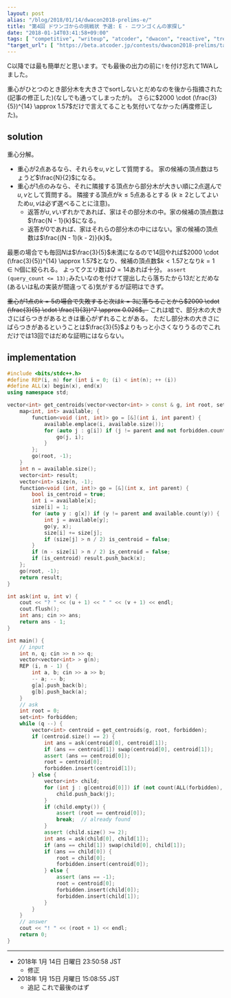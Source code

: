 ```yaml
---
layout: post
alias: "/blog/2018/01/14/dwacon2018-prelims-e/"
title: "第4回 ドワンゴからの挑戦状 予選: E - ニワンゴくんの家探し"
date: "2018-01-14T03:41:58+09:00"
tags: [ "competitive", "writeup", "atcoder", "dwacon", "reactive", "tree", "centroid" ]
"target_url": [ "https://beta.atcoder.jp/contests/dwacon2018-prelims/tasks/dwacon2018_prelims_e" ]
---
```


C以降では最も簡単だと思います。でも最後の出力の前に`!`を付け忘れて$1$WAしました。

重心がひとつのとき部分木を大きさでsortしないとだめなのを後から指摘された(記事の修正した)(なしでも通ってしまったが)。
さらに$2000 \cdot (\frac{3}{5})^{14} \approx 1.57$だけで言えてることも気付いてなかった(再度修正した)。

## solution

重心分解。

-   重心が$2$点あるなら、それらを$u, v$として質問する。
    家の候補の頂点数はちょうど$\frac{N}{2}$になる。
-   重心が$1$点のみなら、それに隣接する頂点から部分木が大きい順に$2$点選んで$u, v$として質問する。
    隣接する頂点が$k \le 5$点あるとする ($k \ge 2$としてよいため$u, v$は必ず選べることに注意)。
    -   返答が$u, v$いずれかであれば、家はその部分木の中。家の候補の頂点数は$\frac{N - 1}{k}$になる。
    -   返答が$0$であれば、家はそれらの部分木の中にはない。家の候補の頂点数は$\frac{(N - 1)(k - 2)}{k}$。

最悪の場合でも毎回$N$は$\frac{3}{5}$未満になるので$14$回やれば$2000 \cdot (\frac{3}{5})^{14} \approx 1.57$となり、候補の頂点数$$k \lt 1.57$となり$k = 1 \in \mathbb{N}$個に絞られる。
よってクエリ数は$Q = 14$あれば十分。
`assert (query_count <= 13);`みたいなのを付けて提出したら落ちたから$13$だとだめな(あるいは私の実装が間違ってる)気がするが証明はできず。

<del>重心が$1$点の$k = 5$の場合で失敗すると次は$k = 3$に落ちることから$2000 \cdot (\frac{3}{5} \cdot \frac{1}{3})^7 \approx 0.026$。</del>
これは嘘で、部分木の大きさにばらつきがあるときは重心がずれることがある。
ただし部分木の大きさにばらつきがあるということは$\frac{3}{5}$よりもっと小さくなりうるのでこれだけでは$13$回ではだめな証明にはならない。


## implementation

``` c++
#include <bits/stdc++.h>
#define REP(i, n) for (int i = 0; (i) < int(n); ++ (i))
#define ALL(x) begin(x), end(x)
using namespace std;

vector<int> get_centroids(vector<vector<int> > const & g, int root, set<int> const & forbidden) {
    map<int, int> available; {
        function<void (int, int)> go = [&](int i, int parent) {
            available.emplace(i, available.size());
            for (auto j : g[i]) if (j != parent and not forbidden.count(j)) {
                go(j, i);
            }
        };
        go(root, -1);
    }
    int n = available.size();
    vector<int> result;
    vector<int> size(n, -1);
    function<void (int, int)> go = [&](int x, int parent) {
        bool is_centroid = true;
        int i = available[x];
        size[i] = 1;
        for (auto y : g[x]) if (y != parent and available.count(y)) {
            int j = available[y];
            go(y, x);
            size[i] += size[j];
            if (size[j] > n / 2) is_centroid = false;
        }
        if (n - size[i] > n / 2) is_centroid = false;
        if (is_centroid) result.push_back(x);
    };
    go(root, -1);
    return result;
}

int ask(int u, int v) {
    cout << "? " << (u + 1) << " " << (v + 1) << endl;
    cout.flush();
    int ans; cin >> ans;
    return ans - 1;
}

int main() {
    // input
    int n, q; cin >> n >> q;
    vector<vector<int> > g(n);
    REP (i, n - 1) {
        int a, b; cin >> a >> b;
        -- a; -- b;
        g[a].push_back(b);
        g[b].push_back(a);
    }
    // ask
    int root = 0;
    set<int> forbidden;
    while (q --) {
        vector<int> centroid = get_centroids(g, root, forbidden);
        if (centroid.size() == 2) {
            int ans = ask(centroid[0], centroid[1]);
            if (ans == centroid[1]) swap(centroid[0], centroid[1]);
            assert (ans == centroid[0]);
            root = centroid[0];
            forbidden.insert(centroid[1]);
        } else {
            vector<int> child;
            for (int j : g[centroid[0]]) if (not count(ALL(forbidden), j)) {
                child.push_back(j);
            }
            if (child.empty()) {
                assert (root == centroid[0]);
                break;  // already found
            }
            assert (child.size() >= 2);
            int ans = ask(child[0], child[1]);
            if (ans == child[1]) swap(child[0], child[1]);
            if (ans == child[0]) {
                root = child[0];
                forbidden.insert(centroid[0]);
            } else {
                assert (ans == -1);
                root = centroid[0];
                forbidden.insert(child[0]);
                forbidden.insert(child[1]);
            }
        }
    }
    // answer
    cout << "! " << (root + 1) << endl;
    return 0;
}
```

---

-   2018年  1月 14日 日曜日 23:50:58 JST
    -   修正
-   2018年  1月 15日 月曜日 15:08:55 JST
    -   追記 これで最後のはず
